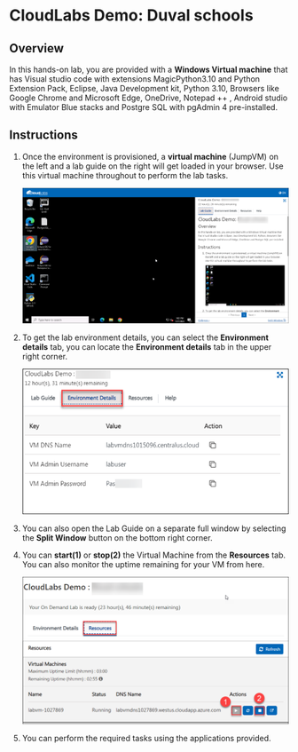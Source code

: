 # CloudLabs Demo: Duval schools

## Overview
In this hands-on lab, you are provided with a **Windows Virtual machine** that has Visual studio code with extensions MagicPython3.10 and Python Extension Pack, Eclipse, Java Development kit, Python 3.10, Browsers like Google Chrome and Microsoft Edge, OneDrive, Notepad ++ , Android studio with Emulator Blue stacks and Postgre SQL with pgAdmin 4 pre-installed.

## Instructions

1. Once the environment is provisioned, a **virtual machine** (JumpVM) on the left and a lab guide on the right will get loaded in your browser. Use this virtual machine throughout to perform the lab tasks.

   ![](images/vmandguide.png)

2. To get the lab environment details, you can select the **Environment details** tab, you can locate the **Environment details** tab in the upper right corner.
   
   ![](images/env-details.png)

3. You can also open the Lab Guide on a separate full window by selecting the **Split Window** button on the bottom right corner.
   
4. You can **start(1)** or **stop(2)** the Virtual Machine from the **Resources** tab. You can also monitor the uptime remaining for your VM from here.

   ![](images/resources.png)
    
5. You can perform the required tasks using the applications provided.

